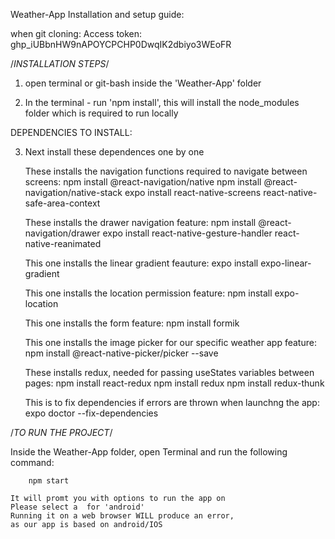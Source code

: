 Weather-App Installation and setup guide:

when git cloning:
Access token: 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

/*INSTALLATION STEPS*/

1. open terminal or git-bash inside the 'Weather-App' folder 

2. In the terminal - run 'npm install', this will install the node_modules folder 
which is required to run locally 

DEPENDENCIES TO INSTALL:

3. Next install these dependences one by one 
	
	These installs the navigation functions required to navigate between screens:
		npm install @react-navigation/native
		npm install @react-navigation/native-stack
		expo install react-native-screens react-native-safe-area-context


	These installs the drawer navigation feature:
		npm install @react-navigation/drawer
		expo install react-native-gesture-handler react-native-reanimated

	This one installs the linear gradient feauture:
		expo install expo-linear-gradient

	This one installs the location permission feature:
		npm install expo-location

	This one installs the form feature:
		npm install formik

	This one installs the image picker for our specific weather app feature:
		npm install @react-native-picker/picker --save

	These installs redux, needed for passing useStates variables between pages:
		npm install react-redux
		npm install redux
		npm install redux-thunk

	This is to fix dependencies if errors are thrown when launchng the app:
		expo doctor --fix-dependencies


/*TO RUN THE PROJECT*/

Inside the Weather-App folder, open Terminal and run the following command:

		npm start

	It will promt you with options to run the app on
	Please select a  for 'android' 
	Running it on a web browser WILL produce an error, 
	as our app is based on android/IOS




